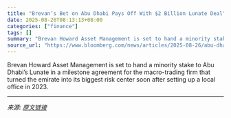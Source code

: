 ```yaml
---
title: "Brevan’s Bet on Abu Dhabi Pays Off With $2 Billion Lunate Deal"
date: 2025-08-26T08:13:13+08:00
categories: ["finance"]
tags: []
summary: "Brevan Howard Asset Management is set to hand a minority stake to Abu Dhabi’s Lunate in a milestone agreement for the macro-trading firm that turned the emirate into its biggest risk center soon after"
source_url: "https://www.bloomberg.com/news/articles/2025-08-26/abu-dhabi-s-lunate-to-take-stake-in-brevan-commits-2-billion"
---
```


Brevan Howard Asset Management is set to hand a minority stake to Abu Dhabi’s Lunate in a milestone agreement for the macro-trading firm that turned the emirate into its biggest risk center soon after setting up a local office in 2023.

---

*来源: [原文链接](https://www.bloomberg.com/news/articles/2025-08-26/abu-dhabi-s-lunate-to-take-stake-in-brevan-commits-2-billion)*
